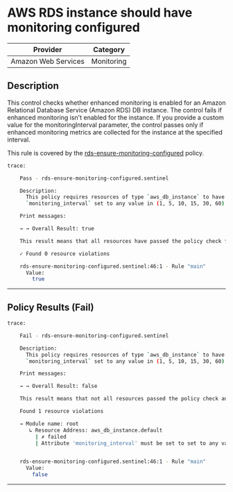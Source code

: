 # AWS RDS instance should have monitoring configured

| Provider            | Category   |
|---------------------|------------|
| Amazon Web Services | Monitoring |

## Description

This control checks whether enhanced monitoring is enabled for an Amazon Relational Database Service (Amazon RDS) DB instance. 
The control fails if enhanced monitoring isn't enabled for the instance. 
If you provide a custom value for the monitoringInterval parameter, the control passes only if enhanced monitoring metrics are collected for the instance at the specified interval.

This rule is covered by the [rds-ensure-monitoring-configured](../../policies/rds-ensure-monitoring-configured.sentinel) policy.

```bash
trace:

    Pass - rds-ensure-monitoring-configured.sentinel

    Description:
      This policy requires resources of type `aws_db_instance` to have
      `monitoring_interval` set to any value in (1, 5, 10, 15, 30, 60)

    Print messages:

    → → Overall Result: true

    This result means that all resources have passed the policy check for the policy rds-ensure-monitoring-configured.

    ✓ Found 0 resource violations

    rds-ensure-monitoring-configured.sentinel:46:1 - Rule "main"
      Value:
        true
```

---

## Policy Results (Fail)
```bash
trace:

    Fail - rds-ensure-monitoring-configured.sentinel

    Description:
      This policy requires resources of type `aws_db_instance` to have
      `monitoring_interval` set to any value in (1, 5, 10, 15, 30, 60)

    Print messages:

    → → Overall Result: false

    This result means that not all resources passed the policy check and the protected behavior is not allowed for the policy rds-ensure-monitoring-configured.

    Found 1 resource violations

    → Module name: root
       ↳ Resource Address: aws_db_instance.default
         | ✗ failed
         | Attribute 'monitoring_interval' must be set to set to any value in (1, 5, 10, 15, 30, 60) for 'aws_db_instance' resources. Refer to https://docs.aws.amazon.com/securityhub/latest/userguide/rds-controls.html#rds-6 for more details.


    rds-ensure-monitoring-configured.sentinel:46:1 - Rule "main"
      Value:
        false

```

---